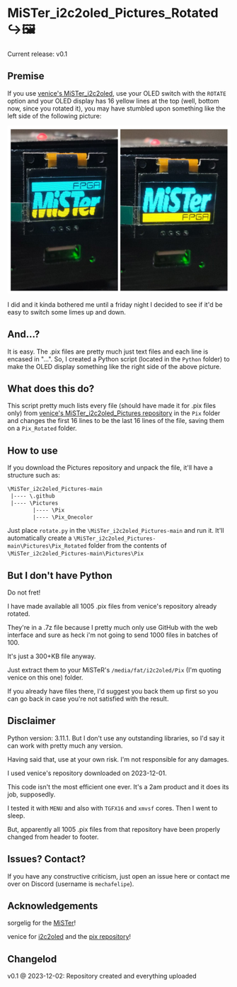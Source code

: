 # MiSTer_i2c2oled_Pictures_Rotated ↪️🖼️
Current release: v0.1

## Premise
If you use [venice's MiSTer_i2c2oled](https://github.com/venice1200/MiSTer_i2c2oled), use your OLED switch with the `ROTATE` option and your OLED display has 16 yellow lines at the top (well, bottom now, since you rotated it), you may have stumbled upon something like the left side of the following picture:

<img src="/i2c2oled_before_and_after.jpg" width="600">

I did and it kinda bothered me until a friday night I decided to see if it'd be easy to switch some limes up and down.

## And...?
It is easy. The .pix files are pretty much just text files and each line is encased in "...". So, I created a Python script (located in the `Python` folder) to make the OLED display something like the right side of the above picture.

## What does this do?
This script pretty much lists every file (should have made it for .pix files only) from [venice's MiSTer_i2c2oled_Pictures repository](https://github.com/venice1200/MiSTer_i2c2oled_Pictures/tree/main) in the `Pix` folder and changes the first 16 lines to be the last 16 lines of the file, saving them on a `Pix_Rotated` folder.

## How to use
If you download the Pictures repository and unpack the file, it'll have a structure such as:
```
\MiSTer_i2c2oled_Pictures-main
 |---- \.github
 |---- \Pictures
        |---- \Pix
        |---- \Pix_Onecolor
```
Just place `rotate.py` in the `\MiSTer_i2c2oled_Pictures-main` and run it. It'll automatically create a `\MiSTer_i2c2oled_Pictures-main\Pictures\Pix_Rotated` folder from the contents of `\MiSTer_i2c2oled_Pictures-main\Pictures\Pix`

## But I don't have Python
Do not fret!

I have made available all 1005 .pix files from venice's repository already rotated.

They're in a .7z file because I pretty much only use GitHub with the web interface and sure as heck i'm not going to send 1000 files in batches of 100.

It's just a 300+KB file anyway.

Just extract them to your MiSTeR's `/media/fat/i2c2oled/Pix` (I'm quoting venice on this one) folder.

If you already have files there, I'd suggest you back them up first so you can go back in case you're not satisfied with the result.

## Disclaimer
Python version: 3.11.1. But I don't use any outstanding libraries, so I'd say it can work with pretty much any version.

Having said that, use at your own risk. I'm not responsible for any damages.

I used venice's repository downloaded on 2023-12-01.

This code isn't the most efficient one ever. It's a 2am product and it does its job, supposedly.

I tested it with `MENU` and also with `TGFX16` and `xmvsf` cores. Then I went to sleep.

But, apparently all 1005 .pix files from that repository have been properly changed from header to footer.

## Issues? Contact?
If you have any constructive criticism, just open an issue here or contact me over on Discord (username is `mechafelipe`).

## Acknowledgements
sorgelig for the [MiSTer](https://github.com/MiSTer-devel)!

venice for [i2c2oled](https://github.com/venice1200/MiSTer_i2c2oled) and the [pix repository](https://github.com/venice1200/MiSTer_i2c2oled_Pictures/tree/main)!

## Changelod
v0.1 @ 2023-12-02: Repository created and everything uploaded
